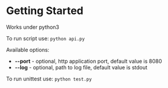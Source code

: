 # Getting Started
Works under python3

To run script use: ```python api.py```

Available options:

* **--port** - optional, http application port, default value is 8080
* **--log** - optional, path to log file, default value is stdout

To run unittest use: ```python test.py```
